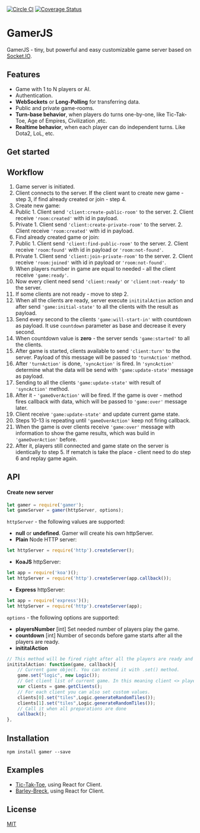 [![Circle CI](https://img.shields.io/circleci/project/asynxis/gamer/master.svg?style=flat-square)](https://circleci.com/gh/asynxis/gamer/tree/master)
[![Coverage Status](https://img.shields.io/coveralls/asynxis/gamer.svg?style=flat-square)](https://coveralls.io/github/asynxis/gamer?branch=master)

# GamerJS
GamerJS - tiny, but powerful and easy customizable game server based on [Socket.IO](https://github.com/socketio/socket.io/).
## Features
+ Game with 1 to N players or AI.
+ Authentication.
+ **WebSockets** or **Long-Polling** for transferring data.
+ Public and private game-rooms.
+ **Turn-base behavior**, when players do turns one-by-one, like Tic-Tak-Toe, Age of Empires, Civilization ,etc.
+ **Realtime behavior**, when each player can do independent turns. Like Dota2, LoL, etc.

## Get started

## Workflow

1. Game server is initiated.
2. Client connects to the server. If the client want to create new game - step 3, if find already created or join - step 4.
3. Create new game:
  1. Public
    1. Client send `'client:create-public-room'` to the server.
    2. Client receive `'room:created'` with id in payload.
  2. Private
    1. Client send `'client:create-private-room'` to the server.
    2. Client receive `'room:created'` with id in payload.
4. Find already created game or join:
  1. Public
    1. Client send `'client:find-public-room'` to the server.
    2. Client receive `'room:found'` with id in payload or `'room:not-found'`.
  2. Private
    1. Client send `'client:join-private-room'` to the server.
    2. Client receive `'room:joined'` with id in payload or `'room:not-found'`.
5. When players number in game are equal to needed - all the client receive `'game:ready'`.
6. Now every client need send `'client:ready'` or `'client:not-ready'` to the server.
7. If some clients are not ready - move to step 2.
7. When all the clients are ready, server execute `inititalAction` action and after send `'game:initial-state'` to all the clients with the result as payload.
8. Send every second to the clients `'game:will-start-in'` with countdown as payload. It use `countdown` parameter as base and decrease it every second.
9. When countdown value is **zero** - the server sends `'game:started'` to all the clients.
10. After game is started, clients available to send `'client:turn'` to the server. Payload of this message will be passed to `'turnAction'` method.
11. After `'turnAction'` is done, `'syncAction'` is fired. In `'syncAction'` determine what the data  will be send with `'game:update-state'` message as payload.
12. Sending to all the clients `'game:update-state'` with result of `'syncAction'` method.
13. After it - `'gameOverAction'` will be fired. If the game is over - method fires callback with data, which will be passed to `'game:over'` message later.
13. Client receive `'game:update-state'` and update current game state.
14. Steps 10-13 is repeating until `'gameOverAction'` keep not firing callback.
15. When the game is over clients receive `'game:over'` message with information to show the game results, which was build in `'gameOverAction'` before.
16. After it, players still connected and game state on the server is identically to step 5. If rematch is take the place - client need to do step 6 and replay game again.

## API

#### Create new server
``` js
let gamer = require('gamer');
let gameServer = gamer(httpServer, options);
```
`httpServer` - the following values are supported:
+ **null** or **undefined**. Gamer will create his own httpServer.
+ **Plain** Node HTTP server:
``` js
let httpServer = require('http').createServer();
```
+ **KoaJS** httpServer:
``` js
let app = require('koa')();
let httpServer = require('http').createServer(app.callback());
```
+ **Express** httpServer:
``` js
let app = require('express')();
let httpServer = require('http').createServer(app);
```

`options` - the following options are supported:
+ **playersNumber** [int] Set needed number of players play the game.
+ **countdown** [int] Number of seconds before game starts after all the players are ready.
+ **inititalAction**
``` js
// This method will be fired right after all the players are ready and before countdown started
inititalAction: function(game, callback){
    // Current game object. You can extend it with .set() method.
    game.set("logic", new Logic());
    // Get client list of current game. In this meaning client <> player.
    var clients = game.getClients();
    // For each client you can also set custom values.
    clients[0].set("tiles",Logic.generateRandomTiles());
    clients[1].set("tiles",Logic.generateRandomTiles());
    // Call it when all preparations are done
    callback();
},
```
## Installation
`npm install gamer --save`
## Examples
+ [Tic-Tak-Toe](https://github.com/asynxis/gamer-examples/tree/master/barley-break), using React for Client.
+ [Barley-Breck](https://github.com/asynxis/gamer-examples/tree/master/tic-tac-toe), using React for Client.

## License

[MIT](https://github.com/asynxis/gamer/blob/master/LICENSE)
